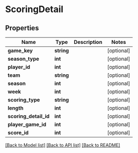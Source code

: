 # ScoringDetail

## Properties
Name | Type | Description | Notes
------------ | ------------- | ------------- | -------------
**game_key** | **string** |  | [optional] 
**season_type** | **int** |  | [optional] 
**player_id** | **int** |  | [optional] 
**team** | **string** |  | [optional] 
**season** | **int** |  | [optional] 
**week** | **int** |  | [optional] 
**scoring_type** | **string** |  | [optional] 
**length** | **int** |  | [optional] 
**scoring_detail_id** | **int** |  | [optional] 
**player_game_id** | **int** |  | [optional] 
**score_id** | **int** |  | [optional] 

[[Back to Model list]](../README.md#documentation-for-models) [[Back to API list]](../README.md#documentation-for-api-endpoints) [[Back to README]](../README.md)



